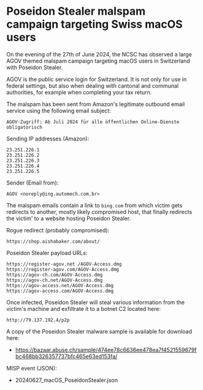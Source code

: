# Poseidon Stealer malspam campaign targeting Swiss macOS users

On the evening of the 27th of June 2024, the NCSC has observed a large AGOV  themed malspam campaign targeting macOS users in Switzerland with Poseidon Stealer.  

AGOV is the public service login for Switzerland. It is not only for use in  federal settings, but also when dealing with cantonal and communal  authorities, for example when completing your tax return.

The malspam has been sent from Amazon's legitimate outbound email service using the following email subject:

```
AGOV-Zugriff: Ab Juli 2024 für alle öffentlichen Online-Dienste obligatorisch
```

Sending IP addresses (Amazon):

```
23.251.226.1
23.251.226.2
23.251.226.3
23.251.226.4
23.251.226.5
```

Sender (Email from):
```
AGOV <noreply@ing.automech.com.br>
```

The malspam emails contain a link to `bing.com` from which victim gets redirects to another, mostly likely compromised host,  that finally redirects the victim' to a website hosting Poseidon  Stealer.

Rogue redirect (probably compromised):

```
https://shop.aishabaker.com/about/
```

Poseidon Stealer payload URLs:

```
https://register-agov.net /AGOV-Access.dmg
https://register-agov.com/AGOV-Access.dmg
https://agov-ch.com/AGOV-Access.dmg
https://agov-ch.net/AGOV-Access.dmg
https://agov-access.net/AGOV-Access.dmg
https://agov-access.com/AGOV-Access.dmg
```

Once infected, Poseidon Stealer will steal various information from the  victim's machine and exfiltrate it to a botnet C2 located here:

```
http://79.137.192.4/p2p
```

A copy of the Poseidon Stealer malware sample is available for download here:

* https://bazaar.abuse.ch/sample/474ee78c6636ee478ea7f4521559679fbc468bb326357737bfc465e63ed153fa/

MISP event (JSON):

* 20240627_macOS_PoseidonStealer.json